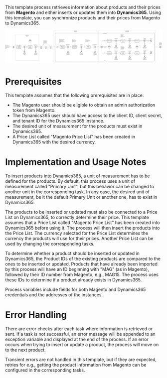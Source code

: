 This template process retrieves information about products and their prices from **Magento** and either inserts or updates them into **Dynamics365**.
Using this template, you can synchronize products and their prices from Magento to Dynamics365.

![Template](assets/Magento-to-Dynamics365-Products-Prices.svg)

# Prerequisites

This template assumes that the following prerequisites are in place:

- The Magento user should be eligible to obtain an admin authorization token from Magento.
- The Dynamics365 user should have access to the client ID, client secret, and tenant ID for the Dynamics365 instance.
- The desired unit of measurement for the products must exist in Dynamics365.
- A Price List called "Magento Price List" has been created in Dynamics365 with the desired currency.

# Implementation and Usage Notes

To insert products into Dynamics365, a unit of measurement has to be defined for the products. By default, this process uses a unit of measurement called "Primary Unit", but this behavior can be changed to another unit in the corresponding task. In any case, the desired unit of measurement, be it the default Primary Unit or another one, has to exist in Dynamics365.

The products to be inserted or updated must also be connected to a Price List on Dynamics365, to correctly determine their price. This template assumes that a Price List called "Magento Price List" has been created into Dynamics365 before using it. The process will then insert the products into the Price List. The currency selected for the Price List determines the currency the products will use for their prices. Another Price List can be used by changing the corresponding tasks.

To determine whether a product should be inserted or updated in Dynamics365, the Product IDs of the existing products are compared to the ones to be inserted or updated. Products that have already been imported by this process will have an ID beginning with "MAG" (as in Magento), followed by their ID number from Magento, e.g., MAG15. The process uses these IDs to determine if a product already exists in Dynamics365.

Process variables include fields for both Magento and Dynamics365 credentials and the addresses of the instances.

# Error Handling

There are error checks after each task where information is retrieved or sent. If a task is not successful, an error message will be appended to an exception variable and displayed at the end of the process. If an error occurs when trying to insert or update a product, the process will move on to the next product.

Transient errors are not handled in this template, but if they are expected, retries for e.g., getting the product information from Magento can be configured in the corresponding tasks.